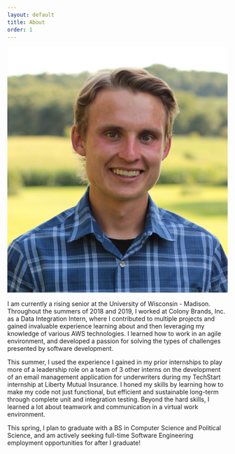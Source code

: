 ```yaml
---
layout: default
title: About
order: 1
---
```


<div id="wrapper">
    <img src="./images/me.jpg" class="profile-img">
</div>

  I am currently a rising senior at the University of Wisconsin - Madison. Throughout the summers of 2018 and 2019, I worked at Colony Brands, Inc. as a Data Integration Intern, where I contributed to multiple projects and gained invaluable experience learning about and then leveraging my knowledge of various AWS technologies. I learned how to work in an agile environment, and developed a passion for solving the types of challenges presented by software development.
  
  This summer, I used the experience I gained in my prior internships to play more of a leadership role on a team of 3 other interns on the development of an email management application for underwriters during my TechStart internship at Liberty Mutual Insurance. I honed my skills by learning how to make my code not just functional, but efficient and sustainable long-term through complete unit and integration testing. Beyond the hard skills, I learned a lot about teamwork and communication in a virtual work environment.

  This spring, I plan to graduate with a BS in Computer Science and Political Science, and am actively seeking full-time Software Engineering employment opportunities for after I graduate!
